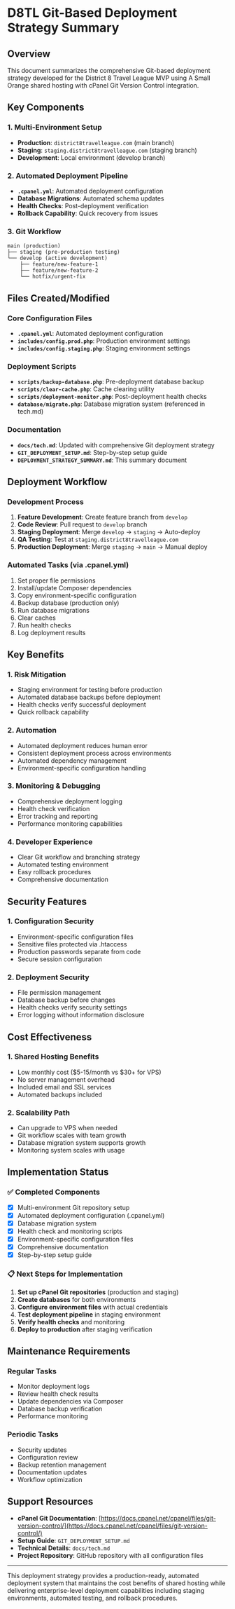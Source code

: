 # D8TL Git-Based Deployment Strategy Summary

## Overview

This document summarizes the comprehensive Git-based deployment strategy developed for the District 8 Travel League MVP using A Small Orange shared hosting with cPanel Git Version Control integration.

## Key Components

### 1. Multi-Environment Setup
- **Production**: `district8travelleague.com` (main branch)
- **Staging**: `staging.district8travelleague.com` (staging branch)  
- **Development**: Local environment (develop branch)

### 2. Automated Deployment Pipeline
- **`.cpanel.yml`**: Automated deployment configuration
- **Database Migrations**: Automated schema updates
- **Health Checks**: Post-deployment verification
- **Rollback Capability**: Quick recovery from issues

### 3. Git Workflow
```
main (production)
├── staging (pre-production testing)
└── develop (active development)
    ├── feature/new-feature-1
    ├── feature/new-feature-2
    └── hotfix/urgent-fix
```

## Files Created/Modified

### Core Configuration Files
- **`.cpanel.yml`**: Automated deployment configuration
- **`includes/config.prod.php`**: Production environment settings
- **`includes/config.staging.php`**: Staging environment settings

### Deployment Scripts
- **`scripts/backup-database.php`**: Pre-deployment database backup
- **`scripts/clear-cache.php`**: Cache clearing utility
- **`scripts/deployment-monitor.php`**: Post-deployment health checks
- **`database/migrate.php`**: Database migration system (referenced in tech.md)

### Documentation
- **`docs/tech.md`**: Updated with comprehensive Git deployment strategy
- **`GIT_DEPLOYMENT_SETUP.md`**: Step-by-step setup guide
- **`DEPLOYMENT_STRATEGY_SUMMARY.md`**: This summary document

## Deployment Workflow

### Development Process
1. **Feature Development**: Create feature branch from `develop`
2. **Code Review**: Pull request to `develop` branch
3. **Staging Deployment**: Merge `develop` → `staging` → Auto-deploy
4. **QA Testing**: Test at `staging.district8travelleague.com`
5. **Production Deployment**: Merge `staging` → `main` → Manual deploy

### Automated Tasks (via .cpanel.yml)
1. Set proper file permissions
2. Install/update Composer dependencies
3. Copy environment-specific configuration
4. Backup database (production only)
5. Run database migrations
6. Clear caches
7. Run health checks
8. Log deployment results

## Key Benefits

### 1. **Risk Mitigation**
- Staging environment for testing before production
- Automated database backups before deployment
- Health checks verify successful deployment
- Quick rollback capability

### 2. **Automation**
- Automated deployment reduces human error
- Consistent deployment process across environments
- Automated dependency management
- Environment-specific configuration handling

### 3. **Monitoring & Debugging**
- Comprehensive deployment logging
- Health check verification
- Error tracking and reporting
- Performance monitoring capabilities

### 4. **Developer Experience**
- Clear Git workflow and branching strategy
- Automated testing environment
- Easy rollback procedures
- Comprehensive documentation

## Security Features

### 1. **Configuration Security**
- Environment-specific configuration files
- Sensitive files protected via .htaccess
- Production passwords separate from code
- Secure session configuration

### 2. **Deployment Security**
- File permission management
- Database backup before changes
- Health checks verify security settings
- Error logging without information disclosure

## Cost Effectiveness

### 1. **Shared Hosting Benefits**
- Low monthly cost ($5-15/month vs $30+ for VPS)
- No server management overhead
- Included email and SSL services
- Automated backups included

### 2. **Scalability Path**
- Can upgrade to VPS when needed
- Git workflow scales with team growth
- Database migration system supports growth
- Monitoring system scales with usage

## Implementation Status

### ✅ Completed Components
- [x] Multi-environment Git repository setup
- [x] Automated deployment configuration (.cpanel.yml)
- [x] Database migration system
- [x] Health check and monitoring scripts
- [x] Environment-specific configuration files
- [x] Comprehensive documentation
- [x] Step-by-step setup guide

### 📋 Next Steps for Implementation
1. **Set up cPanel Git repositories** (production and staging)
2. **Create databases** for both environments
3. **Configure environment files** with actual credentials
4. **Test deployment pipeline** in staging environment
5. **Verify health checks** and monitoring
6. **Deploy to production** after staging verification

## Maintenance Requirements

### Regular Tasks
- Monitor deployment logs
- Review health check results
- Update dependencies via Composer
- Database backup verification
- Performance monitoring

### Periodic Tasks
- Security updates
- Configuration review
- Backup retention management
- Documentation updates
- Workflow optimization

## Support Resources

- **cPanel Git Documentation**: [https://docs.cpanel.net/cpanel/files/git-version-control/](https://docs.cpanel.net/cpanel/files/git-version-control/)
- **Setup Guide**: `GIT_DEPLOYMENT_SETUP.md`
- **Technical Details**: `docs/tech.md`
- **Project Repository**: GitHub repository with all configuration files

---

This deployment strategy provides a production-ready, automated deployment system that maintains the cost benefits of shared hosting while delivering enterprise-level deployment capabilities including staging environments, automated testing, and rollback procedures.
